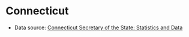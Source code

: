 # Connecticut

* Data source: [Connecticut Secretary of the State: Statistics and Data](http://www.sots.ct.gov/sots/cwp/view.asp?a=3179&q=401492)
